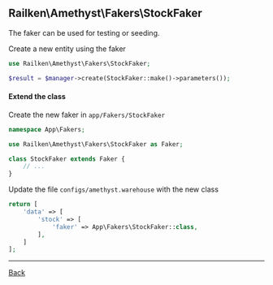 ## Railken\Amethyst\Fakers\StockFaker

The faker can be used for testing or seeding.

Create a new entity using the faker

```php
use Railken\Amethyst\Fakers\StockFaker;

$result = $manager->create(StockFaker::make()->parameters());
```

#### Extend the class

Create the new faker in `app/Fakers/StockFaker`
```php
namespace App\Fakers;

use Railken\Amethyst\Fakers\StockFaker as Faker;

class StockFaker extends Faker {
	// ...
}
```
Update the file `configs/amethyst.warehouse` with the new class
```php
return [
    'data' => [
        'stock' => [
            'faker' => App\Fakers\StockFaker::class,
        ],
    ]
];
```


---
[Back](index.md)